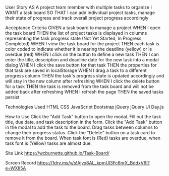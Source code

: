 User Story
AS A project team member with multiple tasks to organize
I WANT a task board 
SO THAT I can add individual project tasks, manage their state of progress and track overall project progress accordingly

Acceptance Criteria
GIVEN a task board to manage a project
WHEN I open the task board
THEN the list of project tasks is displayed in columns representing the task progress state (Not Yet Started, In Progress, Completed)
WHEN I view the task board for the project
THEN each task is color coded to indicate whether it is nearing the deadline (yellow) or is overdue (red)
WHEN I click on the button to define a new task
THEN I can enter the title, description and deadline date for the new task into a modal dialog
WHEN I click the save button for that task
THEN the properties for that task are saved in localStorage
WHEN I drag a task to a different progress column
THEN the task's progress state is updated accordingly and will stay in the new column after refreshing
WHEN I click the delete button for a task
THEN the task is removed from the task board and will not be added back after refreshing
WHEN I refresh the page
THEN the saved tasks persist

Technologies Used
HTML
CSS
JavaScript
Bootstrap
jQuery
jQuery UI
Day.js

How to Use
Click the "Add Task" button to open the modal.
Fill out the task title, due date, and task description in the form.
Click the "Add Task" button in the modal to add the task to the board.
Drag tasks between columns to change their progress status.
Click the "Delete" button on a task card to remove it from the board.
When task font is (Red) tasks are overdue, when task font is (Yellow) tasks are almost due.

Site Link
https://wcburnette.github.io/Task-Board/

Screen Record
https://1drv.ms/v/s!Ajvx8AL_kpmUl3Fc6nrX_BddxV6i?e=WXII5A
